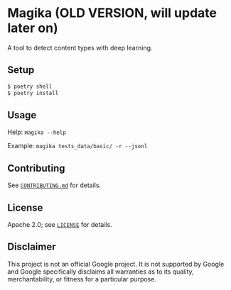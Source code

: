 # Magika (OLD VERSION, will update later on)

A tool to detect content types with deep learning.


## Setup

```bash
$ poetry shell
$ poetry install
```

## Usage

Help: `magika --help`

Example: `magika tests_data/basic/ -r --jsonl`

## Contributing

See [`CONTRIBUTING.md`](CONTRIBUTING.md) for details.

## License

Apache 2.0; see [`LICENSE`](LICENSE) for details.

## Disclaimer

This project is not an official Google project. It is not supported by
Google and Google specifically disclaims all warranties as to its quality,
merchantability, or fitness for a particular purpose.
